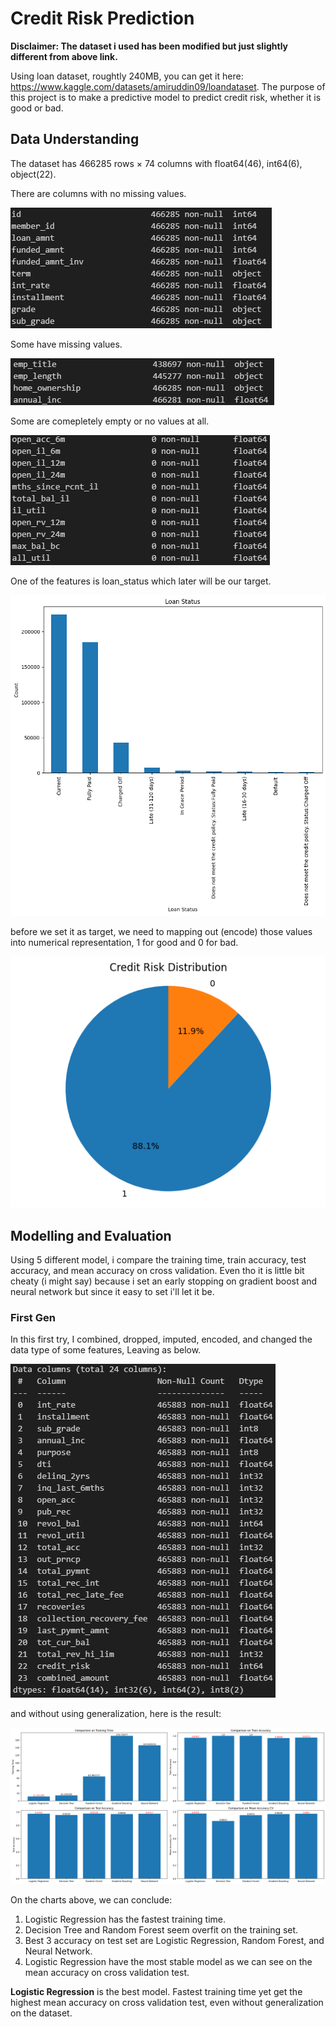 # Credit Risk Prediction
**Disclaimer: The dataset i used has been modified but just slightly different from above link.**

Using loan dataset, roughtly 240MB, you can get it here: https://www.kaggle.com/datasets/amiruddin09/loandataset. The purpose of this project is to make a predictive model to predict credit risk, whether it is good or bad.

## Data Understanding
The dataset has 466285 rows × 74 columns with float64(46), int64(6), object(22).

There are columns with no missing values.

![No missing Values](img/noNaN.png)

Some have missing values.

![Missing Values](img/NaN.png)

Some are comepletely empty or no values at all.

![Empty](img/empty.png)

One of the features is loan_status which later will be our target.

![Loan Status](img/loan_status.png)

before we set it as target, we need to mapping out (encode) those values into numerical representation, 1 for good and 0 for bad.

![credit Risk](img/credit_risk.png)

## Modelling and Evaluation
Using 5 different model, i compare the training time, train accuracy, test accuracy, and mean accuracy on cross validation. Even tho it is little bit cheaty (i might say) because i set an early stopping on gradient boost and neural network but since it easy to set i'll let it be.

### First Gen
In this first try, I combined, dropped, imputed, encoded, and changed the data type of some features, Leaving as below.

![1st Gen Features](img/1stgen_features.png)

and without using generalization, here is the result:

![1st Gen Model](img/1stgen_model.png)

On the charts above, we can conclude:
1. Logistic Regression has the fastest training time.
2. Decision Tree and Random Forest seem overfit on the training set.
3. Best 3 accuracy on test set are Logistic Regression, Random Forest, and Neural Network.
4. Logistic Regression have the most stable model as we can see on the mean accuracy on cross validation test.

**Logistic Regression** is the best model. Fastest training time yet get the highest mean accuracy on cross validation test, even without generalization on the dataset.